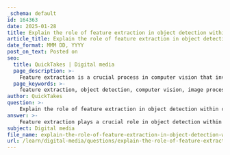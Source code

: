 ```yaml
---
_schema: default
id: 164363
date: 2025-01-28
title: Explain the role of feature extraction in object detection within computer vision.
article_title: Explain the role of feature extraction in object detection within computer vision.
date_format: MMM DD, YYYY
post_on_text: Posted on
seo:
  title: QuickTakes | Digital media
  page_description: >-
    Feature extraction is a crucial process in computer vision that involves identifying and isolating relevant features from images to enhance object detection accuracy and efficiency.
  page_keywords: >-
    feature extraction, object detection, computer vision, image processing, dimensionality reduction, classification, machine learning, CNN, deep learning, R-CNN, YOLO, SVM
author: QuickTakes
question: >-
    Explain the role of feature extraction in object detection within computer vision.
answer: >-
    Feature extraction plays a crucial role in object detection within the field of computer vision. It involves the process of identifying and isolating relevant features from an image that can be used to distinguish between different objects. Here’s a detailed explanation of its significance:\n\n1. **Definition of Features**: In the context of image processing, features can be defined as individual measurable properties or characteristics of an object within an image. These can include edges, textures, shapes, colors, and patterns. The goal of feature extraction is to reduce the amount of data while retaining the essential information needed for object detection.\n\n2. **Dimensionality Reduction**: Raw image data can be extremely high-dimensional, making it computationally expensive and inefficient to process. Feature extraction helps in reducing this dimensionality by transforming the input data into a more manageable form. This is essential for improving the performance of machine learning algorithms used in object detection.\n\n3. **Improving Classification**: By extracting meaningful features, the algorithms can better classify objects within an image. For instance, in a convolutional neural network (CNN), the layers of the network automatically learn to extract features from the input images. The output of these layers can be represented mathematically as:\n   $$\n   Y = f(W * X + b)\n   $$\n   where $Y$ is the output, $W$ is the weight matrix, $X$ is the input image, and $b$ is the bias. The learned features at different layers can capture various levels of abstraction, from simple edges to complex shapes.\n\n4. **Facilitating Object Detection Algorithms**: Feature extraction is integral to various object detection algorithms, such as Region-based CNN (R-CNN) and You Only Look Once (YOLO). These algorithms rely on extracted features to identify and localize objects within an image. For example, R-CNN uses selective search to propose regions in an image and then extracts features from these regions for classification.\n\n5. **Use of Machine Learning Techniques**: Machine learning techniques, such as Support Vector Machines (SVMs), can be employed to classify images based on the features extracted. The decision boundary for classification can be represented as:\n   $$\n   f(x) = w^T x + b = 0\n   $$\n   where $w$ is the weight vector, $x$ is the input feature vector, and $b$ is the bias. This highlights how extracted features are essential for training classifiers that can accurately detect objects.\n\n6. **Deep Learning and Automated Feature Extraction**: With the advent of deep learning, particularly CNNs, the need for manual feature extraction has diminished. These models can automatically learn to extract relevant features from images during the training process, which enhances their ability to detect objects with high accuracy.\n\nIn summary, feature extraction is a foundational step in object detection that enables the effective interpretation of visual data. It enhances the performance of machine learning models by simplifying the input data while retaining critical information necessary for accurate object classification and localization.
subject: Digital media
file_name: explain-the-role-of-feature-extraction-in-object-detection-within-computer-vision.md
url: /learn/digital-media/questions/explain-the-role-of-feature-extraction-in-object-detection-within-computer-vision
---
```


&nbsp;